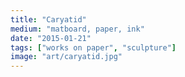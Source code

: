```yaml
---
title: "Caryatid"
medium: "matboard, paper, ink"
date: "2015-01-21"
tags: ["works on paper", "sculpture"]
image: "art/caryatid.jpg"
---
```


